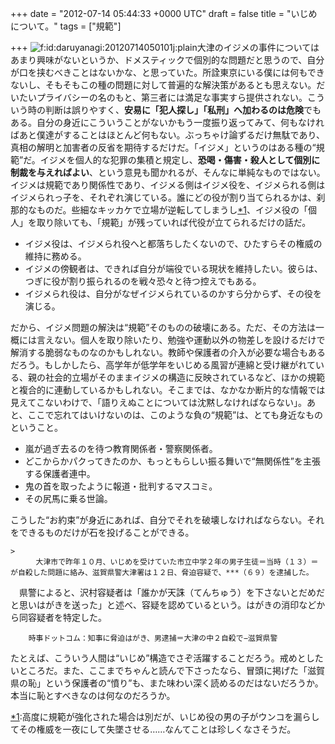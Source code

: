 
+++
date = "2012-07-14 05:44:33 +0000 UTC"
draft = false
title = "いじめについて。"
tags = ["規範"]

+++
<img src="http://cdn-ak.f.st-hatena.com/images/fotolife/d/daruyanagi/20120714/20120714050101.jpg" alt="f:id:daruyanagi:20120714050101j:plain" title="f:id:daruyanagi:20120714050101j:plain" class="hatena-fotolife"/>大津のイジメの事件についてはあまり興味がないというか、ドメスティックで個別的な問題だと思うので、自分が口を挟むべきことはないかな、と思っていた。所詮東京にいる僕には何もできないし、そもそもこの種の問題に対して普遍的な解決策があるとも思えない。だいたいプライバシーの名のもと、第三者には満足な事実すら提供されない。こういう時の判断は誤りやすく、**安易に「犯人探し」「私刑」へ加わるのは危険**でもある。自分の身近にこういうことがないかもう一度振り返ってみて、何もなければあと僕達がすることはほとんど何もない。ぶっちゃけ論ずるだけ無駄であり、真相の解明と加害者の反省を期待するだけだ。「イジメ」というのはある種の“規範”だ。イジメを個人的な犯罪の集積と規定し、**恐喝・傷害・殺人として個別に制裁を与えればよい**、という意見も聞かれるが、そんなに単純なものではない。イジメは規範であり関係性であり、イジメる側はイジメ役を、イジメられる側はイジメられっ子を、それぞれ演じている。誰にどの役が割り当てられるかは、刹那的なものだ。些細なキッカケで立場が逆転してしまうし<a href="#f1" name="fn1" title="高度に規範が強化された場合は別だが、いじめ役の男の子がウンコを漏らしてその権威を一夜にして失墜させる……なんてことは珍しくなさそうだ。">*1</a>、イジメ役の「個人」を取り除いても、「規範」が残っていれば代役が立てられるだけの話だ。

<ul>
<li>イジメ役は、イジメられ役へと都落ちしたくないので、ひたすらその権威の維持に務める。</li>
<li>イジメの傍観者は、できれば自分が端役でいる現状を維持したい。彼らは、つぎに役が割り振られるのを戦々恐々と待つ控えでもある。</li>
<li>イジメられ役は、自分がなぜイジメられているのかすら分からず、その役を演じる。</li>
</ul>だから、イジメ問題の解決は“規範”そのものの破壊にある。ただ、その方法は一概には言えない。個人を取り除いたり、勉強や運動以外の物差しを設けるだけで解消する脆弱なものなのかもしれない。教師や保護者の介入が必要な場合もあるだろう。もしかしたら、高学年が低学年をいじめる風習が連綿と受け継がれている、親の社会的立場がそのままイジメの構造に反映されているなど、ほかの規範と複合的に連動しているかもしれない。そこまでは、なかなか断片的な情報では見えてこないわけで、「語りえぬことについては沈黙しなければならない」。あと、ここで忘れてはいけないのは、このような負の“規範”は、とても身近なものということ。

<ul>
<li>嵐が過ぎ去るのを待つ教育関係者・警察関係者。</li>
<li>どこからかパクってきたのか、もっともらしい振る舞いで“無関係性”を主張する保護者連中。</li>
<li>鬼の首を取ったように報道・批判するマスコミ。</li>
<li>その尻馬に乗る世論。</li>
</ul>こうした“お約束”が身近にあれば、自分でそれを破壊しなければならない。それをできるものだけが石を投げることができる。

    >
        　大津市で昨年１０月、いじめを受けていた市立中学２年の男子生徒＝当時（１３）＝が自殺した問題に絡み、滋賀県警大津署は１２日、脅迫容疑で、***（６９）を逮捕した。
　県警によると、沢村容疑者は「誰かが天誅（てんちゅう）を下さないとだめだと思いはがきを送った」と述べ、容疑を認めているという。はがきの消印などから同容疑者を特定した。

        時事ドットコム：知事に脅迫はがき、男逮捕＝大津の中２自殺で−滋賀県警
    
たとえば、こういう人間は“いじめ”構造でさぞ活躍することだろう。戒めとしたいところだ。また、ここまでちゃんと読んで下さったなら、冒頭に掲げた「滋賀県の恥」という保護者の“憤り”も、また味わい深く読めるのだはないだろうか。本当に恥とすべきなのは何なのだろうか。
<div class="footnote">
<a href="#fn1" name="f1" class="footnote-number">*1</a><span class="footnote-delimiter">:</span><span class="footnote-text">高度に規範が強化された場合は別だが、いじめ役の男の子がウンコを漏らしてその権威を一夜にして失墜させる……なんてことは珍しくなさそうだ。</span>
</div>

